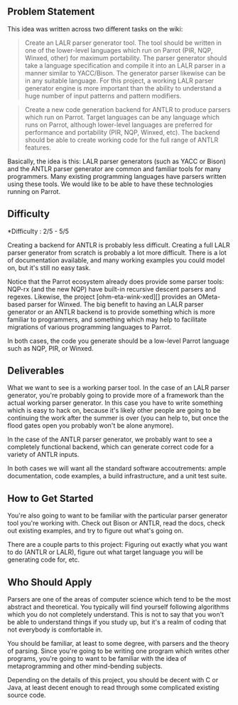 ## Problem Statement

This idea was written across two different tasks on the wiki:

> Create an LALR parser generator tool. The tool should be written in one of
> the lower-level languages which run on Parrot (PIR, NQP, Winxed, other) for
> maximum portability. The parser generator should take a language
> specification and compile it into an LALR parser in a manner similar to
> YACC/Bison. The generator parser likewise can be in any suitable language.
> For this project, a working LALR parser generator engine is more important
> than the ability to understand a huge number of input patterns and pattern
> modifiers.

> Create a new code generation backend for ANTLR to produce parsers which run
> on Parrot. Target languages can be any language which runs on Parrot,
> although lower-level languages are preferred for performance and portability
> (PIR, NQP, Winxed, etc). The backend should be able to create working code
> for the full range of ANTLR features.

Basically, the idea is this: LALR parser generators (such as YACC or Bison)
and the ANTLR parser generator are common and familiar tools for many
programmers. Many existing programming languages have parsers written using
these tools. We would like to be able to have these technologies running on
Parrot.

## Difficulty

*Difficulty : 2/5 - 5/5

Creating a backend for ANTLR is probably less difficult. Creating a full
LALR parser generator from scratch is probably a lot more difficult. There is
a lot of documentation available, and many working examples you could model
on, but it's still no easy task.

Notice that the Parrot ecosystem already does provide some parser tools:
NQP-rx (and the new NQP) have built-in recursive descent parsers and regexes.
Likewise, the project [ohm-eta-wink-xed][] provides an OMeta-based parser
for Winxed. The big benefit to having an LALR parser generator or an ANTLR
backend is to provide something which is more familiar to programmers, and
something which may help to facilitate migrations of various programming
languages to Parrot.

In both cases, the code you generate should be a low-level Parrot language
such as NQP, PIR, or Winxed.

## Deliverables

What we want to see is a working parser tool. In the case of an LALR parser
generator, you're probably going to provide more of a framework than the
actual working parser generator. In this case you have to write something
which is easy to hack on, because it's likely other people are going to be
continuing the work after the summer is over (you can help to, but once the
flood gates open you probably won't be alone anymore).

In the case of the ANTLR parser generator, we probably want to see a
completely functional backend, which can generate correct code for a variety
of ANTLR inputs.

In both cases we will want all the standard software accoutrements: ample
documentation, code examples, a build infrastructure, and a unit test suite.

## How to Get Started

You're also going to want to be familiar with the particular parser generator
tool you're working with. Check out Bison or ANTLR, read the docs, check out
existing examples, and try to figure out what's going on.

There are a couple parts to this project: Figuring out exactly what you want
to do (ANTLR or LALR), figure out what target language you will be generating
code for, etc.

## Who Should Apply

Parsers are one of the areas of computer science which tend to be the most
abstract and theoretical. You typically will find yourself following
algorithms which you do not completely understand. This is not to say that
you won't be able to understand things if you study up, but it's a realm
of coding that not everybody is comfortable in.

You should be familiar, at least to some degree, with parsers and the theory
of parsing. Since you're going to be writing one program which writes other
programs, you're going to want to be familiar with the idea of
metaprogramming and other mind-bending subjects.

Depending on the details of this project, you should be decent with C or Java,
at least decent enough to read through some complicated existing source code.
